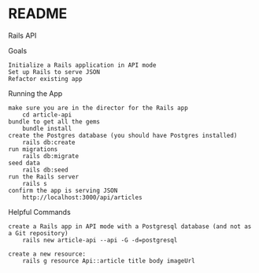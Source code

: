 # README

Rails API

Goals

    Initialize a Rails application in API mode
    Set up Rails to serve JSON
    Refactor existing app 

Running the App

    make sure you are in the director for the Rails app
        cd article-api
    bundle to get all the gems
        bundle install
    create the Postgres database (you should have Postgres installed)
        rails db:create
    run migrations
        rails db:migrate
    seed data
        rails db:seed
    run the Rails server
        rails s
    confirm the app is serving JSON
        http://localhost:3000/api/articles

Helpful Commands

    create a Rails app in API mode with a Postgresql database (and not as a Git repository)
        rails new article-api --api -G -d=postgresql

    create a new resource:
        rails g resource Api::article title body imageUrl

